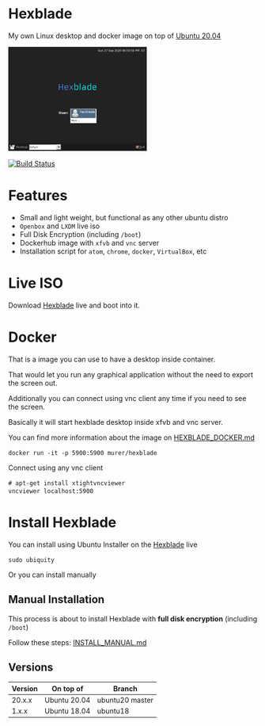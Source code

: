 # Hexblade

My own Linux desktop and docker image on top of [Ubuntu 20.04](#versions)

[<img src="https://github.com/murer/hexblade/raw/master/docs/Hexblade_Login.png" width="280" />](https://github.com/murer/hexblade)

[![Build Status](https://travis-ci.org/murer/hexblade.svg?branch=master)](https://travis-ci.org/murer/hexblade)

# Features

 * Small and light weight, but functional as any other ubuntu distro
 * ``Openbox`` and ``LXDM`` live iso
 * Full Disk Encryption (including ``/boot``)
 * Dockerhub image with ``xfvb`` and ``vnc`` server
 * Installation script for ```atom```, ```chrome```, ```docker```, ```VirtualBox```, etc

# Live ISO

Download [Hexblade](https://github.com/murer/hexblade/releases/download/edge/hexblade.iso) live and boot into it.

# Docker

That is a image you can use to have a desktop inside container.

That would let you run any graphical application without the need to export the screen out.

Additionally you can connect using vnc client any time if you need to see the screen.

Basically it will start hexblade desktop inside xfvb and vnc server.

You can find more information about the image on [HEXBLADE_DOCKER.md](https://github.com/murer/hexblade/blob/master/docs/HEXBLADE_DOCKER.md)

```shell
docker run -it -p 5900:5900 murer/hexblade
```

Connect using any vnc client

```shell
# apt-get install xtightvncviewer
vncviewer localhost:5900
```

# Install Hexblade

You can install using Ubuntu Installer on the [Hexblade](https://github.com/murer/hexblade/releases/download/edge/hexblade.iso) live

```shell
sudo ubiquity
```

Or you can install manually

## Manual Installation

This process is about to install Hexblade with **full disk encryption** (including ``/boot``)

Follow these steps: [INSTALL_MANUAL.md](https://github.com/murer/hexblade/blob/master/docs/INSTALL_MANUAL.md)

## Versions

| Version | On top of | Branch |
|---------|-----------|--------|
| 20.x.x | Ubuntu 20.04 | ubuntu20 master |
| 1.x.x | Ubuntu 18.04 | ubuntu18 |
